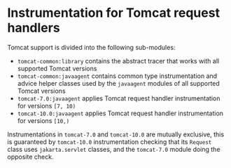 # Instrumentation for Tomcat request handlers

Tomcat support is divided into the following sub-modules:
- `tomcat-common:library` contains the abstract tracer that works with all supported Tomcat versions
- `tomcat-common:javaagent` contains common type instrumentation and advice helper classes used by
  the `javaagent` modules of all supported Tomcat versions
- `tomcat-7.0:javaagent` applies Tomcat request handler instrumentation for versions `[7, 10)`
- `tomcat-10.0:javaagent` applies Tomcat request handler instrumentation for versions `[10,)`

Instrumentations in `tomcat-7.0` and `tomcat-10.0` are mutually exclusive, this is guaranteed by
`tomcat-10.0` instrumentation checking that its `Request` class uses `jakarta.servlet` classes, and
the `tomcat-7.0` module doing the opposite check.
